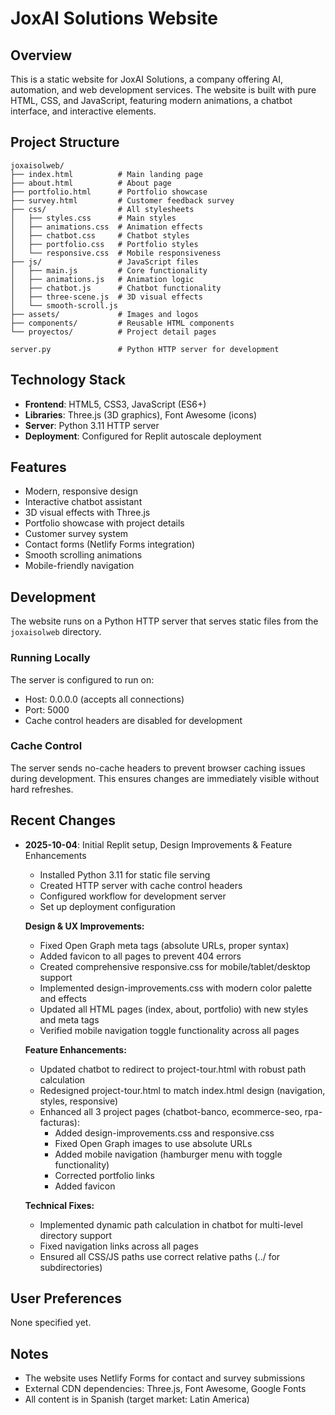# JoxAI Solutions Website

## Overview
This is a static website for JoxAI Solutions, a company offering AI, automation, and web development services. The website is built with pure HTML, CSS, and JavaScript, featuring modern animations, a chatbot interface, and interactive elements.

## Project Structure
```
joxaisolweb/
├── index.html          # Main landing page
├── about.html          # About page
├── portfolio.html      # Portfolio showcase
├── survey.html         # Customer feedback survey
├── css/                # All stylesheets
│   ├── styles.css      # Main styles
│   ├── animations.css  # Animation effects
│   ├── chatbot.css     # Chatbot styles
│   ├── portfolio.css   # Portfolio styles
│   └── responsive.css  # Mobile responsiveness
├── js/                 # JavaScript files
│   ├── main.js         # Core functionality
│   ├── animations.js   # Animation logic
│   ├── chatbot.js      # Chatbot functionality
│   ├── three-scene.js  # 3D visual effects
│   └── smooth-scroll.js
├── assets/             # Images and logos
├── components/         # Reusable HTML components
└── proyectos/          # Project detail pages

server.py               # Python HTTP server for development
```

## Technology Stack
- **Frontend**: HTML5, CSS3, JavaScript (ES6+)
- **Libraries**: Three.js (3D graphics), Font Awesome (icons)
- **Server**: Python 3.11 HTTP server
- **Deployment**: Configured for Replit autoscale deployment

## Features
- Modern, responsive design
- Interactive chatbot assistant
- 3D visual effects with Three.js
- Portfolio showcase with project details
- Customer survey system
- Contact forms (Netlify Forms integration)
- Smooth scrolling animations
- Mobile-friendly navigation

## Development
The website runs on a Python HTTP server that serves static files from the `joxaisolweb` directory.

### Running Locally
The server is configured to run on:
- Host: 0.0.0.0 (accepts all connections)
- Port: 5000
- Cache control headers are disabled for development

### Cache Control
The server sends no-cache headers to prevent browser caching issues during development. This ensures changes are immediately visible without hard refreshes.

## Recent Changes
- **2025-10-04**: Initial Replit setup, Design Improvements & Feature Enhancements
  - Installed Python 3.11 for static file serving
  - Created HTTP server with cache control headers
  - Configured workflow for development server
  - Set up deployment configuration
  
  **Design & UX Improvements:**
  - Fixed Open Graph meta tags (absolute URLs, proper syntax)
  - Added favicon to all pages to prevent 404 errors
  - Created comprehensive responsive.css for mobile/tablet/desktop support
  - Implemented design-improvements.css with modern color palette and effects
  - Updated all HTML pages (index, about, portfolio) with new styles and meta tags
  - Verified mobile navigation toggle functionality across all pages
  
  **Feature Enhancements:**
  - Updated chatbot to redirect to project-tour.html with robust path calculation
  - Redesigned project-tour.html to match index.html design (navigation, styles, responsive)
  - Enhanced all 3 project pages (chatbot-banco, ecommerce-seo, rpa-facturas):
    * Added design-improvements.css and responsive.css
    * Fixed Open Graph images to use absolute URLs
    * Added mobile navigation (hamburger menu with toggle functionality)
    * Corrected portfolio links
    * Added favicon
  
  **Technical Fixes:**
  - Implemented dynamic path calculation in chatbot for multi-level directory support
  - Fixed navigation links across all pages
  - Ensured all CSS/JS paths use correct relative paths (../ for subdirectories)

## User Preferences
None specified yet.

## Notes
- The website uses Netlify Forms for contact and survey submissions
- External CDN dependencies: Three.js, Font Awesome, Google Fonts
- All content is in Spanish (target market: Latin America)
